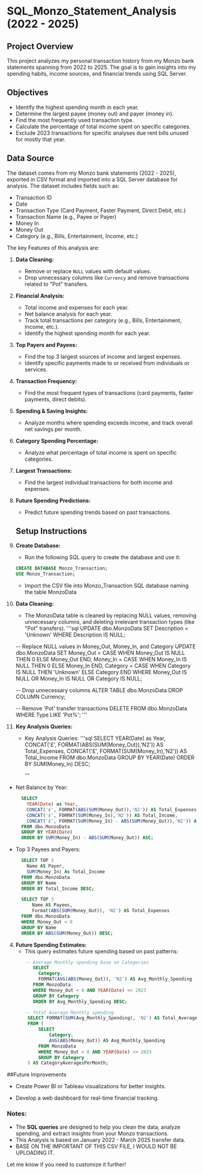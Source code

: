 # SQL_Monzo_Statement_Analysis (2022 - 2025)


## Project Overview

This project analyzes my personal transaction history from my Monzo bank statements spanning from 2022 to 2025. The goal is to gain insights into my spending habits, income sources, and financial trends using SQL Server.

## Objectives

- Identify the highest spending month in each year.
- Determine the largest payee (money out) and payer (money in).
- Find the most frequently used transaction type.
- Calculate the percentage of total income spent on specific categories.
- Exclude 2023 transactions for specific analyses due rent bills unused for mostly that year.
  
## Data Source

The dataset comes from my Monzo bank statements (2022 - 2025), exported in CSV format and imported into a SQL Server database for analysis. The dataset includes fields such as:

- Transaction ID
- Date
- Transaction Type (Card Payment, Faster Payment, Direct Debit, etc.)
- Transaction Name (e.g., Payee or Payer)
- Money In
- Money Out
- Category (e.g., Bills, Entertainment, Income, etc.)


The key Features of this analysis are:

1. **Data Cleaning:**
   - Remove or replace `NULL` values with default values.
   - Drop unnecessary columns like `Currency` and remove transactions related to "Pot" transfers.

2. **Financial Analysis:**
   - Total income and expenses for each year.
   - Net balance analysis for each year.
   - Track total transactions per category (e.g., Bills, Entertainment, Income, etc.).
   - Identify the highest spending month for each year.

3. **Top Payers and Payees:**
   - Find the top 3 largest sources of income and largest expenses.
   - Identify specific payments made to or received from individuals or services.

4. **Transaction Frequency:**
   - Find the most frequent types of transactions (card payments, faster payments, direct debits).

5. **Spending & Saving Insights:**
   - Analyze months where spending exceeds income, and track overall net savings per month.

6. **Category Spending Percentage:**
   - Analyze what percentage of total income is spent on specific categories.

7. **Largest Transactions:**
   - Find the largest individual transactions for both income and expenses.

8. **Future Spending Predictions:**
   - Predict future spending trends based on past transactions.


   ## Setup Instructions

1. **Create Database:**
   - Run the following SQL query to create the database and use it:
   
   ```sql
   CREATE DATABASE Monzo_Transaction;
   USE Monzo_Transaction;
   ```
   - Import the CSV file into Monzo_Transaction SQL database naming the table MonzoData
  
2. **Data Cleaning:**
   - The MonzoData table is cleaned by replacing NULL values, removing unnecessary columns, and deleting irrelevant transaction types (like "Pot" transfers).
   '''sql
      UPDATE dbo.MonzoData
      SET Description = 'Unknown'
      WHERE Description IS NULL;
      
    -- Replace NULL values in Money_Out, Money_In, and Category
    UPDATE dbo.MonzoData
    SET 
        Money_Out = CASE WHEN Money_Out IS NULL THEN 0 ELSE Money_Out END,
        Money_In = CASE WHEN Money_In IS NULL THEN 0 ELSE Money_In END,
        Category = CASE WHEN Category IS NULL THEN 'Unknown' ELSE Category END
    WHERE Money_Out IS NULL OR Money_In IS NULL OR Category IS NULL;
    
    -- Drop unnecessary columns
    ALTER TABLE dbo.MonzoData
    DROP COLUMN Currency;
    
    -- Remove 'Pot' transfer transactions
    DELETE FROM dbo.MonzoData
    WHERE Type LIKE 'Pot%';
'''

3. **Key Analysis Queries:**
   - Key Analysis Queries:
     '''sql
      SELECT 
        YEAR(Date) as Year,
        CONCAT('£', FORMAT(ABS(SUM(Money_Out)),'N2')) AS Total_Expenses,
        CONCAT('£', FORMAT(SUM(Money_In),'N2')) AS Total_Income
      FROM dbo.MonzoData
      GROUP BY YEAR(Date)
      ORDER BY SUM(Money_In) DESC;

     '''

  - Net Balance by Year:
    ```sql
      SELECT 
        YEAR(Date) as Year,
        CONCAT('£', FORMAT(ABS(SUM(Money_Out)),'N2')) AS Total_Expenses,
        CONCAT('£', FORMAT(SUM(Money_In),'N2')) AS Total_Income,
        CONCAT('£', FORMAT(SUM(Money_In) - ABS(SUM(Money_Out)),'N2')) AS Net_Balance
      FROM dbo.MonzoData
      GROUP BY YEAR(Date)
      ORDER BY SUM(Money_In) - ABS(SUM(Money_Out)) ASC;
    ```
  - Top 3 Payees and Payers:
    ```sql
      SELECT TOP 3 
        Name AS Payer,
        SUM(Money_In) As Total_Income
      FROM dbo.MonzoData
      GROUP BY Name 
      ORDER BY Total_Income DESC;

      SELECT TOP 3
          Name AS Payees,
          Format(ABS(SUM(Money_Out)), 'N2') AS Total_Expenses
      FROM dbo.MonzoData
      WHERE Money_Out < 0
      GROUP BY Name 
      ORDER BY ABS(SUM(Money_Out)) DESC;

    ```

4. **Future Spending Estimates:**
     - This query estimates future spending based on past patterns:
       ```sql
       -- Average Monthly spending base on Categories
          SELECT 
            Category,
            FORMAT(AVG(ABS(Money_Out)), 'N2') AS Avg_Monthly_Spending
          FROM MonzoData
          WHERE Money_Out < 0 AND YEAR(Date) <> 2023
          GROUP BY Category
          ORDER BY Avg_Monthly_Spending DESC;

       -- Total Average Monthly spending
        SELECT FORMAT(SUM(Avg_Monthly_Spending), 'N2') AS Total_Average_Spending
        FROM (
            SELECT 
                Category,
                AVG(ABS(Money_Out)) AS Avg_Monthly_Spending
            FROM MonzoData
            WHERE Money_Out < 0 AND YEAR(Date) <> 2023
            GROUP BY Category
        ) AS CategoryAveragesPerMonth;

       ```

##Future Improvements

- Create Power BI or Tableau visualizations for better insights.

- Develop a web dashboard for real-time financial tracking.

### Notes:
- The **SQL queries** are designed to help you clean the data, analyze spending, and extract insights from your Monzo transactions.
- This Analysis is based on January 2022 - March 2025 transfer data.
- BASE ON THE IMPORTANT OF THIS CSV FILE, I WOULD NOT BE UPLOADING IT.

Let me know if you need to customize it further!


